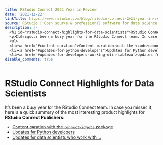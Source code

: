 ```yaml
---
title: RStudio Connect 2021 Year in Review
date: '2021-12-22'
linkTitle: https://www.rstudio.com/blog/rstudio-connect-2021-year-in-review/
source: RStudio | Open source & professional software for data science teams on RStudio
description: |-
  <h1 id="rstudio-connect-highlights-for-data-scientists">RStudio Connect Highlights for Data Scientists</h1>
  <p>It&rsquo;s been a busy year for the RStudio Connect team. In case you missed it, here is a quick summary of the most interesting product highlights for <strong>RStudio Connect Publishers</strong>:</p>
  <ul>
  <li><a href="#content-curation">Content curation with the <code>connectwidgets</code> package</a></li>
  <li><a href="#updates-for-python-developers">Updates for Python developers</a></li>
  <li><a href="#updates-for-developers-working-with-tableau">Updates for data scientists who work with  ...
disable_comments: true
---
```

<h1 id="rstudio-connect-highlights-for-data-scientists">RStudio Connect Highlights for Data Scientists</h1>
<p>It&rsquo;s been a busy year for the RStudio Connect team. In case you missed it, here is a quick summary of the most interesting product highlights for <strong>RStudio Connect Publishers</strong>:</p>
<ul>
<li><a href="#content-curation">Content curation with the <code>connectwidgets</code> package</a></li>
<li><a href="#updates-for-python-developers">Updates for Python developers</a></li>
<li><a href="#updates-for-developers-working-with-tableau">Updates for data scientists who work with  ...